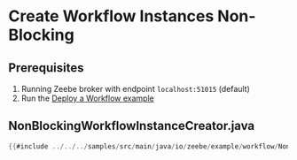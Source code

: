 # Create Workflow Instances Non-Blocking

## Prerequisites

1. Running Zeebe broker with endpoint `localhost:51015` (default)
1. Run the [Deploy a Workflow example](java-client-examples/workflow-deploy.html)

## NonBlockingWorkflowInstanceCreator.java

```java
{{#include ../../../samples/src/main/java/io/zeebe/example/workflow/NonBlockingWorkflowInstanceCreator.java}}
```
